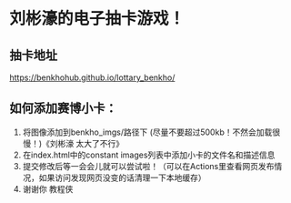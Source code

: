 # 刘彬濠的电子抽卡游戏！
## 抽卡地址
<https://benkhohub.github.io/lottary_benkho/>
## 如何添加赛博小卡：
1. 将图像添加到benkho_imgs/路径下 (尽量不要超过500kb！不然会加载很慢！)《刘彬濠 太大了不行》
2. 在index.html中的constant images列表中添加小卡的文件名和描述信息
3. 提交修改后等一会会儿就可以尝试啦！（可以在Actions里查看网页发布情况，如果访问发现网页没变的话清理一下本地缓存）
4. 谢谢你 教程侠
   
